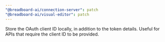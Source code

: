 ```yaml
---
"@breadboard-ai/connection-server": patch
"@breadboard-ai/visual-editor": patch
---
```


Store the OAuth client ID locally, in addition to the token details. Useful for APIs that require the client ID to be provided.
